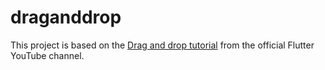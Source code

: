 # draganddrop

This project is based on the [Drag and drop tutorial](https://www.youtube.com/watch?v=c6BPtrU0M7I) from the official Flutter YouTube channel.
